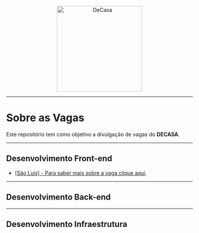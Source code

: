 <p align="center">
  <img src="https://appdecasa.com.br/assets/site/logo.png" alt="DeCasa" width="230" />
</p>

-------------------------------------------------

# Sobre as Vagas

Este repositório tem como objetivo a divulgação de vagas do **DECASA**.

-------------------------------------------------

## Desenvolvimento Front-end

- [[São Luís] - Para saber mais sobre a vaga clique aqui](front-end/descricao.md).

-------------------------------------------------

## Desenvolvimento Back-end


-------------------------------------------------

## Desenvolvimento Infraestrutura
